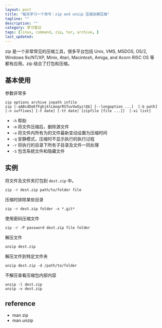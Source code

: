```yaml
---
layout: post
title: "每天学习一个命令：zip and unzip 压缩及解压缩"
tagline: ""
description: ""
category: 学习笔记
tags: [linux, command, zip, tar, archive, ]
last_updated: 
---
```


zip 是一个非常常见的压缩工具，很多平台包括 Unix, VMS, MSDOS, OS/2, Windows 9x/NT/XP, Minix, Atari, Macintosh, Amiga, and Acorn RISC OS 等都有应用。zip 结合了打包和压缩。

## 基本使用
参数非常多

    zip options archive inpath infile
    zip [-aABcdDeEfFghjklLmoqrRSTuvVwXyz!@$] [--longoption ...]  [-b path] [-n suffixes] [-t date] [-tt date] [zipfile [file ...]]  [-xi list]


- `-h` 帮助
- `-m` 将文件压缩后，删除源文件
- `-o` 将文件内所有为的文件最新变动设置为压缩时间
- `-q` 安静模式，压缩时不显示执行的执行过程
- `-r` 将执行的目录下所有子目录及文件一同处理
- `-S` 包含系统文件和隐藏文件

## 实例

将文件及文件夹打包到 `dest.zip` 中。

    zip -r dest.zip path/to/folder file

压缩时排除某些目录

    zip -r dest.zip folder -x *.git*

使用密码压缩文件

    zip -r -P password dest.zip file folder

解压文件

    unzip dest.zip

解压文件到特定文件夹

    unzip dest.zip -d /path/to/folder

不解压查看压缩包内部内容

    unzip -l dest.zip
    unzip -v dest.zip

## reference

- man zip
- man unzip
